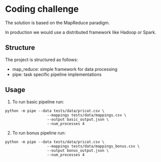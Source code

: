 # Coding challenge

The solution is based on the MapReduce paradigm.

In production we would use a distributed framework like Hadoop or Spark.

## Structure

The project is structured as follows:
- map_reduce: simple framework for data processing
- pipe: task specific pipeline implementations

## Usage

1. To run basic pipeline run:

```shell
python -m pipe --data tests/data/pricat.csv \
                   --mappings tests/data/mappings.csv \
                   --output basic_output.json \
                   --num_processes 4
```

2. To run bonus pipeline run:

```shell
python -m pipe --data tests/data/pricat.csv \
                   --mappings tests/data/mappings_bonus.csv \
                   --output bonus_output.json \
                   --num_processes 4
```